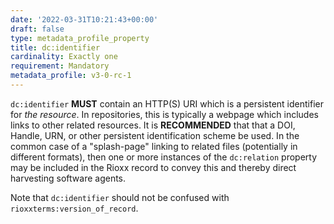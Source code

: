 ```yaml
---
date: '2022-03-31T10:21:43+00:00'
draft: false
type: metadata_profile_property
title: dc:identifier
cardinality: Exactly one
requirement: Mandatory
metadata_profile: v3-0-rc-1
---
```

`dc:identifier` **MUST** contain an HTTP(S) URI which is a persistent identifier for *the resource*. In repositories, this is typically a webpage which includes links to other related resources. It is **RECOMMENDED** that that a DOI, Handle, URN, or other persistent identification scheme be used. In the common case of a "splash-page" linking to related files (potentially in different formats), then one or more instances of the `dc:relation` property may be included in the Rioxx record to convey this and thereby direct harvesting software agents.

Note that `dc:identifier` should not be confused with `rioxxterms:version_of_record`.
